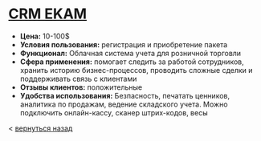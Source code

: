 # [CRM EKAM](https://www.ekam.ru/)
- **Цена:** 10-100$
- **Условия пользования:** регистрация и приобретение пакета
- **Функционал:** Облачная система учета для розничной торговли
- **Сфера применения:** помогает следить за работой сотрудников, хранить историю бизнес-процессов, проводить сложные сделки и поддерживать связь с клиентами
- **Отзывы клиентов:** положительные
- **Удобства использования:** Безпасность, печатать ценников, аналитика по продажам, ведение складского учета. Можно подключить онлайн-кассу, сканер штрих-кодов, весы

< [вернуться назад](https://minakov1992.github.io/)
